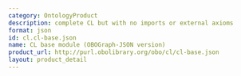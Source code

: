 ```yaml
---
category: OntologyProduct
description: complete CL but with no imports or external axioms
format: json
id: cl.cl-base.json
name: CL base module (OBOGraph-JSON version)
product_url: http://purl.obolibrary.org/obo/cl/cl-base.json
layout: product_detail
---
```

